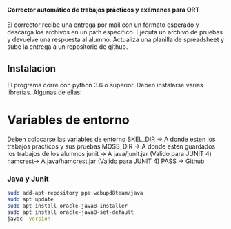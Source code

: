 #### Corrector automático de trabajos prácticos y exámenes para ORT
El corrector recibe una entrega por mail con un formato esperado y descarga los archivos en un path especifico. Ejecuta un archivo de pruebas y devuelve una respuesta al alumno. Actualiza una planilla de spreadsheet y sube la entrega a un repositorio de github.


## Instalacion
El programa corre con python 3.6 o superior.
Deben instalarse varias librerías. Algunas de ellas:

# Variables de entorno
Deben colocarse las variables de entorno
SKEL_DIR -> A donde esten los trabajos practicos y sus pruebas 
MOSS_DIR -> A donde esten guardados los trabajos de los alumnos
junit -> A java/junit.jar (Valido para JUNIT 4) 
hamcrest-> A java/hamcrest.jar (Valido para JUNIT 4)
PASS -> Github

### Java y Junit
```bash
sudo add-apt-repository ppa:webupd8team/java
sudo apt update
sudo apt install oracle-java8-installer
sudo apt install oracle-java8-set-default
javac -version
```


